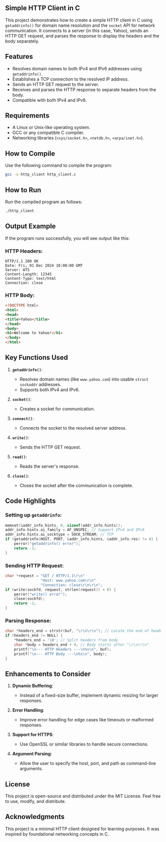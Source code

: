 ## Simple HTTP Client in C

This project demonstrates how to create a simple HTTP client in C using `getaddrinfo()` for domain name resolution and the `socket` API for network communication. It connects to a server (in this case, Yahoo), sends an HTTP GET request, and parses the response to display the headers and the body separately.

## Features

- Resolves domain names to both IPv4 and IPv6 addresses using `getaddrinfo()`.
- Establishes a TCP connection to the resolved IP address.
- Sends an HTTP GET request to the server.
- Receives and parses the HTTP response to separate headers from the body.
- Compatible with both IPv4 and IPv6.

## Requirements

- A Linux or Unix-like operating system.
- GCC or any compatible C compiler.
- Networking libraries (`<sys/socket.h>`, `<netdb.h>`, `<arpa/inet.h>`).

## How to Compile

Use the following command to compile the program:

```bash
gcc -o http_client http_client.c
```

## How to Run

Run the compiled program as follows:

```bash
./http_client
```

## Output Example

If the program runs successfully, you will see output like this:

### HTTP Headers:
```
HTTP/1.1 200 OK
Date: Fri, 01 Dec 2024 10:00:00 GMT
Server: ATS
Content-Length: 12345
Content-Type: text/html
Connection: close
```

### HTTP Body:
```html
<!DOCTYPE html>
<html>
<head>
<title>Yahoo</title>
</head>
<body>
<h1>Welcome to Yahoo!</h1>
</body>
</html>
```

## Key Functions Used

1. **`getaddrinfo()`**:
   - Resolves domain names (like `www.yahoo.com`) into usable `struct sockaddr` addresses.
   - Supports both IPv4 and IPv6.

2. **`socket()`**:
   - Creates a socket for communication.

3. **`connect()`**:
   - Connects the socket to the resolved server address.

4. **`write()`**:
   - Sends the HTTP GET request.

5. **`read()`**:
   - Reads the server's response.

6. **`close()`**:
   - Closes the socket after the communication is complete.

## Code Highlights

### Setting up `getaddrinfo`:
```c
memset(&addr_info.hints, 0, sizeof(addr_info.hints));
addr_info.hints.ai_family = AF_UNSPEC; // Support IPv4 and IPv6
addr_info.hints.ai_socktype = SOCK_STREAM; // TCP
if (getaddrinfo(HOST, PORT, &addr_info.hints, &addr_info.res) != 0) {
    perror("getaddrinfo() error");
    return -1;
}
```

### Sending HTTP Request:
```c
char *request = "GET / HTTP/1.1\r\n"
                "Host: www.yahoo.com\r\n"
                "Connection: close\r\n\r\n";
if (write(sockfd, request, strlen(request)) < 0) {
    perror("write() error");
    close(sockfd);
    return -1;
}
```

### Parsing Response:
```c
char *headers_end = strstr(buf, "\r\n\r\n"); // Locate the end of headers
if (headers_end != NULL) {
    *headers_end = '\0'; // Split headers from body
    char *body = headers_end + 4; // Body starts after "\r\n\r\n"
    printf("\n--- HTTP Headers ---\n%s\n", buf);
    printf("\n--- HTTP Body ---\n%s\n", body);
}
```

## Enhancements to Consider

1. **Dynamic Buffering**:
   - Instead of a fixed-size buffer, implement dynamic resizing for larger responses.

2. **Error Handling**:
   - Improve error handling for edge cases like timeouts or malformed responses.

3. **Support for HTTPS**:
   - Use OpenSSL or similar libraries to handle secure connections.

4. **Argument Parsing**:
   - Allow the user to specify the host, port, and path as command-line arguments.

## License

This project is open-source and distributed under the MIT License. Feel free to use, modify, and distribute.

## Acknowledgments

This project is a minimal HTTP client designed for learning purposes. It was inspired by foundational networking concepts in C.
